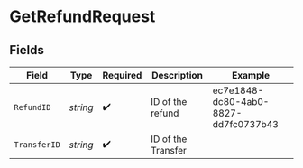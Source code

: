# GetRefundRequest


## Fields

| Field                                | Type                                 | Required                             | Description                          | Example                              |
| ------------------------------------ | ------------------------------------ | ------------------------------------ | ------------------------------------ | ------------------------------------ |
| `RefundID`                           | *string*                             | :heavy_check_mark:                   | ID of the refund                     | ec7e1848-dc80-4ab0-8827-dd7fc0737b43 |
| `TransferID`                         | *string*                             | :heavy_check_mark:                   | ID of the Transfer                   |                                      |